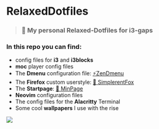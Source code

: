 # RelaxedDotfiles

> ### 🍃 My personal Relaxed-Dotfiles for i3-gaps 

### In this repo you can find:

- config files for **i3** and **i3blocks**
- **moc** player config files
- The **Dmenu** configuration file: [⚡ZenDmenu](https://github.com/MiguelRAvila/ZenDmenu)
- The **Firefox** custom userstyle: [🦊 SimplerentFox](https://github.com/MiguelRAvila/SimplerentFox)
- The **Startpage**: [🚀 MinPage](https://github.com/MiguelRAvila/MinPage)
- **Neovim** configuration files
- The config files for the **Alacritty** Terminal
- Some cool **wallpapers** I use with the rise

![](https://github.com/MiguelRAvila/RelaxedDotfiles/blob/master/rsc/preview.png)


